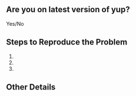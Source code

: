 ## Are you on latest version of yup?
Yes/No

## Steps to Reproduce the Problem

  1. 
  1.
  1.

## Other Details